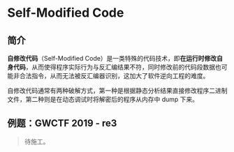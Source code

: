 # Self-Modified Code

## 简介

**自修改代码**（Self-Modified Code）是一类特殊的代码技术，即**在运行时修改自身代码**，从而使得程序实际行为与反汇编结果不符，同时修改前的代码段数据也可能非合法指令，从而无法被反汇编器识别，这加大了软件逆向工程的难度。

自修改代码通常有两种破解方式，第一种是根据静态分析结果直接修改程序二进制文件，第二种则是在动态调试时将解密后的程序从内存中 dump 下来。

## 例题：GWCTF 2019 - re3

> 待施工。